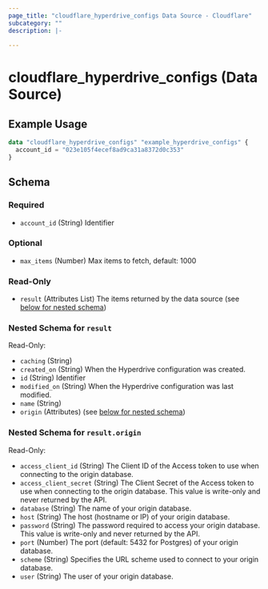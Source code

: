 ```yaml
---
page_title: "cloudflare_hyperdrive_configs Data Source - Cloudflare"
subcategory: ""
description: |-
  
---
```


# cloudflare_hyperdrive_configs (Data Source)



## Example Usage

```terraform
data "cloudflare_hyperdrive_configs" "example_hyperdrive_configs" {
  account_id = "023e105f4ecef8ad9ca31a8372d0c353"
}
```

<!-- schema generated by tfplugindocs -->
## Schema

### Required

- `account_id` (String) Identifier

### Optional

- `max_items` (Number) Max items to fetch, default: 1000

### Read-Only

- `result` (Attributes List) The items returned by the data source (see [below for nested schema](#nestedatt--result))

<a id="nestedatt--result"></a>
### Nested Schema for `result`

Read-Only:

- `caching` (String)
- `created_on` (String) When the Hyperdrive configuration was created.
- `id` (String) Identifier
- `modified_on` (String) When the Hyperdrive configuration was last modified.
- `name` (String)
- `origin` (Attributes) (see [below for nested schema](#nestedatt--result--origin))

<a id="nestedatt--result--origin"></a>
### Nested Schema for `result.origin`

Read-Only:

- `access_client_id` (String) The Client ID of the Access token to use when connecting to the origin database.
- `access_client_secret` (String) The Client Secret of the Access token to use when connecting to the origin database. This value is write-only and never returned by the API.
- `database` (String) The name of your origin database.
- `host` (String) The host (hostname or IP) of your origin database.
- `password` (String) The password required to access your origin database. This value is write-only and never returned by the API.
- `port` (Number) The port (default: 5432 for Postgres) of your origin database.
- `scheme` (String) Specifies the URL scheme used to connect to your origin database.
- `user` (String) The user of your origin database.


